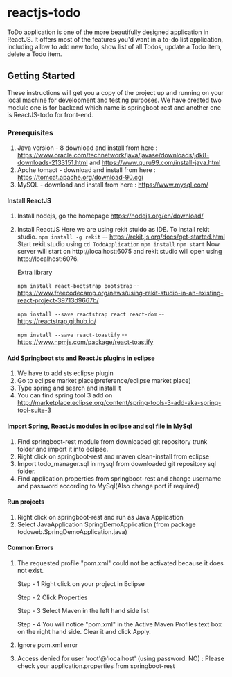 # reactjs-todo
ToDo application is one of the more beautifully designed application in ReactJS. It offers most of the features you'd want in a to-do list application, including allow to add new todo, show list of all Todos, update a Todo item, delete a Todo item.

## Getting Started
These instructions will get you a copy of the project up and running on your local machine for development and testing purposes. We have created two module one is for backend which name is springboot-rest and another one is ReactJS-todo for front-end.

### Prerequisites

1. Java version - 8  download and install from here : https://www.oracle.com/technetwork/java/javase/downloads/jdk8-downloads-2133151.html and https://www.guru99.com/install-java.html
2. Apche tomact - download and install from  here : https://tomcat.apache.org/download-90.cgi
3. MySQL - download and install from  here : https://www.mysql.com/

#### Install ReactJS

1. Install nodejs, go the homepage https://nodejs.org/en/download/

2. Install ReactJS
    Here we are using rekit stuido as IDE. To install rekit studio.
    `npm install -g rekit` -- https://rekit.js.org/docs/get-started.html
    Start rekit studio using 
    `cd TodoApplication`
    `npm install`
    `npm start`
    Now server will start on http://localhost:6075 and rekit studio will open using http://localhost:6076.
    
   Extra library

	`npm install react-bootstrap bootstrap`	-- https://www.freecodecamp.org/news/using-rekit-studio-in-an-existing-react-project-39713d9667b/

	`npm install --save reactstrap react react-dom` -- https://reactstrap.github.io/

	`npm install --save react-toastify` -- https://www.npmjs.com/package/react-toastify
  
#### Add Springboot sts and ReactJs plugins in eclipse

1. We have to add sts eclipse plugin
2. Go to eclipse market place(preference/eclipse market place)
3. Type spring and search and install it
4. You can find spring tool 3 add on http://marketplace.eclipse.org/content/spring-tools-3-add-aka-spring-tool-suite-3

#### Import Spring, ReactJs modules in eclipse and sql file in MySql

1. Find springboot-rest module from downloaded git repository trunk folder and import it into eclipse.
2. Right click on springboot-rest and maven clean-install from eclipse
3. Import todo_manager.sql in mysql from downloaded git repository sql folder.
4. Find application.properties from springboot-rest and change username and password according to MySql(Also change port if required)

#### Run projects
1. Right click on springboot-rest and run as Java Application
2. Select JavaApplication SpringDemoApplication (from package todoweb.SpringDemoApplication.java)

#### Common Errors
1. The requested profile "pom.xml" could not be activated because it does not exist.

	Step - 1 Right click on your project in Eclipse

	Step - 2 Click Properties

	Step - 3 Select Maven in the left hand side list

	Step - 4 You will notice "pom.xml" in the Active Maven Profiles text box on the right hand side. Clear it and click Apply.

2. Ignore pom.xml error

3. Access denied for user 'root'@'localhost' (using password: NO) : Please check your application.properties from springboot-rest
